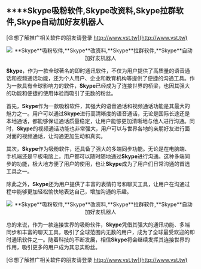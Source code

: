 ## ****Skype**吸粉软件,**Skype**改资料,**Skype**拉群软件,**Skype**自动加好友机器人**

[😍想了解推广相关软件的朋友请登录 http://www.vst.tw](http://www.vst.tw)

 <center><img src="https://vst.tw/MP4/tuiguang/png/7.png" alt="**Skype**吸粉软件,**Skype**改资料,**Skype**拉群软件,**Skype**自动加好友机器人"></center>

**Skype**，作为一款全球著名的即时通讯软件，不仅为用户提供了高质量的语音通话和视频通话功能，还为个人用户、企业和教育机构等提供了便捷的沟通工具。作为一款具有全球影响力的软件，**Skype**已经成为了连接世界的桥梁，也因其强大的功能和便捷的使用体验而吸引了无数的粉丝。

首先，**Skype**作为一款吸粉软件，其强大的语音通话和视频通话功能是其最大的魅力之一。用户可以通过**Skype**进行高清晰度的语音通话，无论是国际长途还是本地通话，都能够保证通话质量稳定，让用户能够更加清晰地与他人进行沟通。同时，**Skype**的视频通话功能也非常强大，用户可以与世界各地的亲朋好友进行面对面的视频通话，让沟通更加生动和真实。

其次，**Skype**作为吸粉软件，还具备了强大的多端同步功能。无论是在电脑端、手机端还是平板电脑上，用户都可以随时随地通过**Skype**进行沟通。这种多端同步的功能，极大地方便了用户的使用，也让**Skype**成为了用户们日常沟通的首选工具之一。

除此之外，**Skype**还为用户提供了丰富的表情符号和聊天工具，让用户在沟通过程中能够更加轻松愉快地表达自己，增加沟通的乐趣。

 <center><img src="https://vst.tw/MP4/tuiguang/png/7.png" alt="**Skype**吸粉软件,**Skype**改资料,**Skype**拉群软件,**Skype**自动加好友机器人"></center>

总的来说，作为一款连接世界的吸粉软件，**Skype**凭借其强大的通讯功能、多端同步和丰富的聊天工具，吸引了全球范围内无数的用户，成为了全球最受欢迎的即时通讯软件之一。随着科技的不断发展，相信**Skype**将会继续发挥其连接世界的作用，吸引更多的用户成为其忠实粉丝。

[😍想了解推广相关软件的朋友请登录 http://www.vst.tw](http://www.vst.tw)



